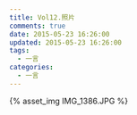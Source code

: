 ```yaml
---
title: Vol12.照片
comments: true
date: 2015-05-23 16:26:00
updated: 2015-05-23 16:26:00
tags:
  - 一言
categories:
  - 一言
---
```


{% asset_img IMG_1386.JPG %}

